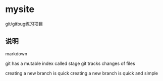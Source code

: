 # mysite
git/gitbug练习项目

## 说明
markdown

git has a mutable index called stage
git tracks changes of files

creating a new branch is quick
creating a new branch is quick and simple
